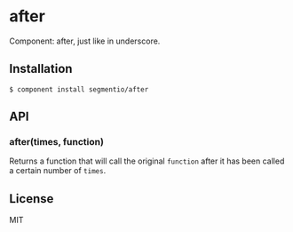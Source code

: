 # after

  Component: after, just like in underscore.

## Installation

    $ component install segmentio/after

## API

### after(times, function)

  Returns a function that will call the original `function`
  after it has been called a certain number of `times`.

## License

  MIT
